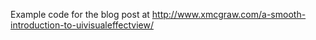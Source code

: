 Example code for the blog post at http://www.xmcgraw.com/a-smooth-introduction-to-uivisualeffectview/
